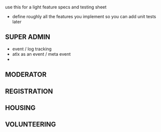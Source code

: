 


use this for a light feature specs and testing sheet
- define roughly all the features you implement so you can add unit tests later




SUPER ADMIN
-----------------------------
- event / log tracking
- atlx as an event / meta event
- 



MODERATOR
-----------------------------





REGISTRATION
-----------------------------





HOUSING
-----------------------------





VOLUNTEERING
-----------------------------